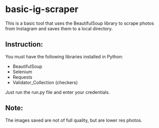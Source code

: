 # basic-ig-scraper
This is a basic tool that uses the BeautifulSoup library to scrape photos from Instagram and saves them to a local directory.

## Instruction:
You must have the following libraries installed in Python:
* BeautifulSoup
* Selenium
* Requests
* Validator_Collection (checkers)

Just run the run.py file and enter your credentials.

## Note:
The images saved are not of full quality, but are lower res photos.

